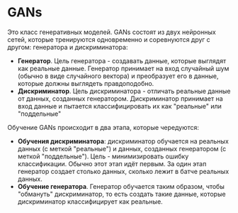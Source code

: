 # GANs

Это класс генеративных моделей. GANs состоят из двух нейронных сетей, которые тренируются одновременно и соревнуются друг с другом: генератора и дискриминатора:
- **Генератор**. Цель генератора - создавать данные, которые выглядят как реальные данные. Генератор принимает на вход случайный шум (обычно в виде случайного вектора) и преобразует его в данные, которые должны выглядеть правдоподобно.
- **Дискриминатор**. Цель дискриминатора - отличать реальные данные от данных, созданных генератором. Дискриминатор принимает на вход данные и пытается классифицировать их как "реальные" или "поддельные"

Обучение GANs происходит в два этапа, которые чередуются:
- **Обучения дискриминатора**: дискриминатор обучается на реальных данных (с меткой "реальные") и данных, созданных генератором (с меткой "поддельные"). Цель - минимизировать ошибку классификации. Обычно этот этап идёт первым. За один этап генератор создает столько данных, сколько лежит в батче реальных данных.
- **Обучение генератора**. Генератор обучается таким образом, чтобы "обмануть" дискриминатор, то есть создать такие данные, которые дискриминатор классифицирует как реальные.
